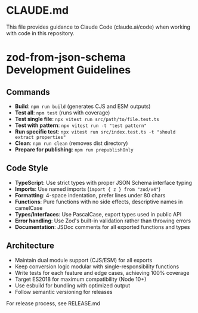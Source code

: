 # CLAUDE.md

This file provides guidance to Claude Code (claude.ai/code) when working with code in this repository.

# zod-from-json-schema Development Guidelines

## Commands
- **Build**: `npm run build` (generates CJS and ESM outputs)
- **Test all**: `npm test` (runs with coverage)
- **Test single file**: `npx vitest run src/path/to/file.test.ts`
- **Test with pattern**: `npx vitest run -t "test pattern"`
- **Run specific test**: `npx vitest run src/index.test.ts -t "should extract properties"`
- **Clean**: `npm run clean` (removes dist directory)
- **Prepare for publishing**: `npm run prepublishOnly`

## Code Style
- **TypeScript**: Use strict types with proper JSON Schema interface typing
- **Imports**: Use named imports (`import { z } from "zod/v4"`)
- **Formatting**: 4-space indentation, prefer lines under 80 chars
- **Functions**: Pure functions with no side effects, descriptive names in camelCase
- **Types/Interfaces**: Use PascalCase, export types used in public API
- **Error handling**: Use Zod's built-in validation rather than throwing errors
- **Documentation**: JSDoc comments for all exported functions and types

## Architecture
- Maintain dual module support (CJS/ESM) for all exports
- Keep conversion logic modular with single-responsibility functions
- Write tests for each feature and edge cases, achieving 100% coverage
- Target ES2018 for maximum compatibility (Node 10+)
- Use esbuild for bundling with optimized output
- Follow semantic versioning for releases

For release process, see RELEASE.md
